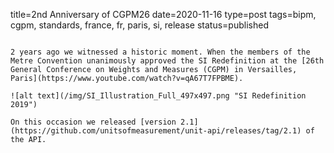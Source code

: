 title=2nd Anniversary of CGPM26
date=2020-11-16
type=post
tags=bipm, cgpm, standards, france, fr, paris, si, release
status=published
~~~~~~

2 years ago we witnessed a historic moment. When the members of the Metre Convention unanimously approved the SI Redefinition at the [26th General Conference on Weights and Measures (CGPM) in Versailles, Paris](https://www.youtube.com/watch?v=qA67T7FPBME).

![alt text](/img/SI_Illustration_Full_497x497.png "SI Redefinition 2019")

On this occasion we released [version 2.1](https://github.com/unitsofmeasurement/unit-api/releases/tag/2.1) of the API.